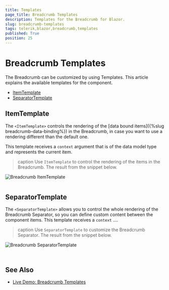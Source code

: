 ```yaml
---
title: Templates
page_title: Breadcrumb Templates
description: Templates for the Breadcrumb for Blazor.
slug: breadcrumb-templates
tags: telerik,blazor,breadcrumb,templates
published: True
position: 25
---
```



# Breadcrumb Templates

The Breadcrumb can be customized by using Templates. This article explains the available templates for the component.

* [ItemTemplate](#itemtemplate)
* [SeparatorTemplate](#separatortemplate)

## ItemTemplate

The `<ItemTemplate>` controls the rendering of the [data bound items]({%slug breadcrumb-data-binding%}) in the Breadcrumb, in case you want to use a rendering different than the default one.

This template receives a `context` argument that is of the data model type and represents the current item.

>caption Use `ItemTemplate` to control the rendering of the items in the Breadcrumb. The result from the snippet below.

![Breadcrumb ItemTemplate](images/)


````CSHTML

````


## SeparatorTemplate

The `<SeparatorTemplate>` allows you to control the whole rendering of the Breadcrumb Separator, so you can define custom content between the component items. This template receives a `context` ....


>caption Use `SeparatorTemplate` to customize the Breadcrumb Separator. The result from the snippet below.

![Breadcrumb SeparatorTemplate](images/)

````CSHTML


````


## See Also

* [Live Demo: Breadcrumb Templates](https://demos.telerik.com/blazor-ui/breadcrumb/templates)
